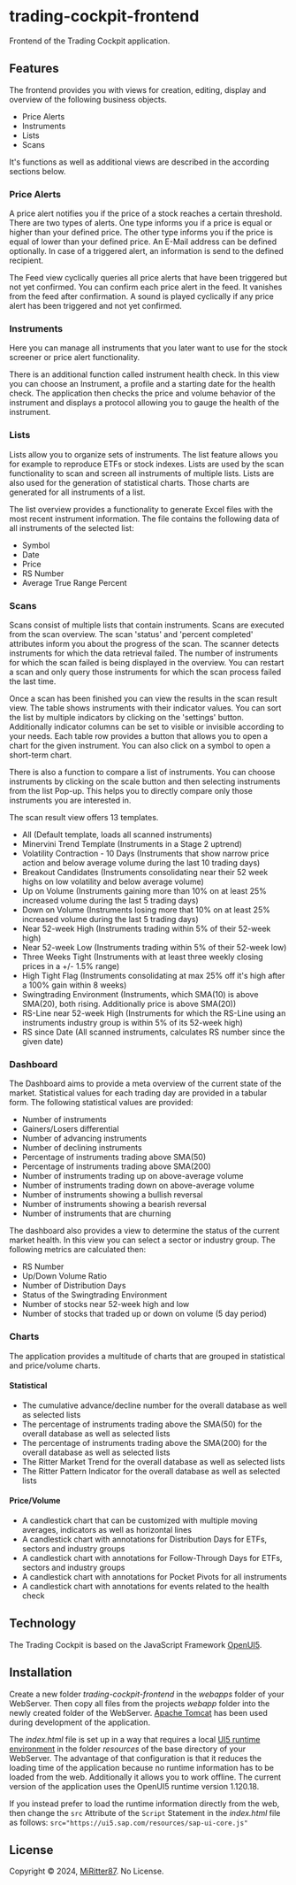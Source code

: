 # trading-cockpit-frontend
Frontend of the Trading Cockpit application.

## Features
The frontend provides you with views for creation, editing, display and overview of the following business objects.

- Price Alerts
- Instruments
- Lists
- Scans

It's functions as well as additional views are described in the according sections below.

### Price Alerts
A price alert notifies you if the price of a stock reaches a certain threshold. There are two types of alerts. One type informs you if a price is equal or higher than your defined price. The other type informs you if the price is equal of lower than your defined price.
An E-Mail address can be defined optionally. In case of a triggered alert, an information is send to the defined recipient.

The Feed view cyclically queries all price alerts that have been triggered but not yet confirmed. You can confirm each price alert in the feed. It vanishes from the feed after confirmation. 
A sound is played cyclically if any price alert has been triggered and not yet confirmed.

### Instruments
Here you can manage all instruments that you later want to use for the stock screener or price alert functionality.

There is an additional function called instrument health check. In this view you can choose an Instrument, a profile and a starting date for the health check. 
The application then checks the price and volume behavior of the instrument and displays a protocol allowing you to gauge the health of the instrument.

### Lists
Lists allow you to organize sets of instruments. The list feature allows you for example to reproduce ETFs or stock indexes. Lists are used by the scan functionality to scan and screen all instruments of multiple lists.
Lists are also used for the generation of statistical charts. Those charts are generated for all instruments of a list.

The list overview provides a functionality to generate Excel files with the most recent instrument information. The file contains the following data of all instruments of the selected list:
- Symbol
- Date
- Price
- RS Number
- Average True Range Percent

### Scans
Scans consist of multiple lists that contain instruments. Scans are executed from the scan overview. The scan 'status' and 'percent completed' attributes inform you about the progress of the scan. 
The scanner detects instruments for which the data retrieval failed. The number of instruments for which the scan failed is being displayed in the overview.
You can restart a scan and only query those instruments for which the scan process failed the last time.

Once a scan has been finished you can view the results in the scan result view. The table shows instruments with their indicator values. You can sort the list by multiple indicators by clicking on the 'settings' button.
Additionally indicator columns can be set to visible or invisible according to your needs. 
Each table row provides a button that allows you to open a chart for the given instrument. You can also click on a symbol to open a short-term chart.

There is also a function to compare a list of instruments. You can choose instruments by clicking on the scale button and then selecting instruments from the list Pop-up. This helps you to directly compare only those instruments you are interested in.

The scan result view offers 13 templates.

- All (Default template, loads all scanned instruments)
- Minervini Trend Template (Instruments in a Stage 2 uptrend)
- Volatility Contraction - 10 Days (Instruments that show narrow price action and below average volume during the last 10 trading days)
- Breakout Candidates (Instruments consolidating near their 52 week highs on low volatility and below average volume)
- Up on Volume (Instruments gaining more than 10% on at least 25% increased volume during the last 5 trading days)
- Down on Volume (Instruments losing more that 10% on at least 25% increased volume during the last 5 trading days)
- Near 52-week High (Instruments trading within 5% of their 52-week high)
- Near 52-week Low (Instruments trading within 5% of their 52-week low)
- Three Weeks Tight (Instruments with at least three  weekly closing prices in a +/- 1.5% range)
- High Tight Flag (Instruments consolidating at max 25% off it's high after a 100% gain within 8 weeks)
- Swingtrading Environment (Instruments, which SMA(10) is above SMA(20), both rising. Additionally price is above SMA(20))
- RS-Line near 52-week High (Instruments for which the RS-Line using an instruments industry group is within 5% of its 52-week high)
- RS since Date (All scanned instruments, calculates RS number since the given date)

### Dashboard
The Dashboard aims to provide a meta overview of the current state of the market. Statistical values for each trading day are provided in a tabular form.
The following statistical values are provided:

- Number of instruments
- Gainers/Losers differential
- Number of advancing instruments
- Number of declining instruments
- Percentage of instruments trading above SMA(50)
- Percentage of instruments trading above SMA(200)
- Number of instruments trading up on above-average volume
- Number of instruments trading down on above-average volume
- Number of instruments showing a bullish reversal
- Number of instruments showing a bearish reversal
- Number of instruments that are churning

The dashboard also provides a view to determine the status of the current market health. In this view you can select a sector or industry group. The following metrics are calculated then:

- RS Number
- Up/Down Volume Ratio
- Number of Distribution Days
- Status of the Swingtrading Environment
- Number of stocks near 52-week high and low
- Number of stocks that traded up or down on volume (5 day period)

### Charts
The application provides a multitude of charts that are grouped in statistical and price/volume charts.

#### Statistical
- The cumulative advance/decline number for the overall database as well as selected lists
- The percentage of instruments trading above the SMA(50) for the overall database as well as selected lists
- The percentage of instruments trading above the SMA(200) for the overall database as well as selected lists
- The Ritter Market Trend for the overall database as well as selected lists
- The Ritter Pattern Indicator for the overall database as well as selected lists

#### Price/Volume
- A candlestick chart that can be customized with multiple moving averages, indicators as well as horizontal lines
- A candlestick chart with annotations for Distribution Days for ETFs, sectors and industry groups
- A candlestick chart with annotations for Follow-Through Days for ETFs, sectors and industry groups
- A candlestick chart with annotations for Pocket Pivots for all instruments
- A candlestick chart with annotations for events related to the health check

## Technology

The Trading Cockpit is based on the JavaScript Framework [OpenUI5](https://openui5.org/).

## Installation

Create a new folder *trading-cockpit-frontend* in the *webapps* folder of your WebServer. 
Then copy all files from the projects *webapp* folder into the newly created folder of the WebServer.
[Apache Tomcat](https://tomcat.apache.org/) has been used during development of the application.

The *index.html* file is set up in a way that requires a local [UI5 runtime environment](https://openui5.org/releases/) in the folder *resources* of the base directory of your WebServer.
The advantage of that configuration is that it reduces the loading time of the application because no runtime information has to be loaded from the web.
Additionally it allows you to work offline. The current version of the application uses the OpenUI5 runtime version 1.120.18.

If you instead prefer to load the runtime information directly from the web, then change the `src` Attribute of the `Script` Statement in the *index.html* file as follows:
`src="https://ui5.sap.com/resources/sap-ui-core.js"`

## License

Copyright © 2024, [MiRitter87](https://github.com/MiRitter87). No License.